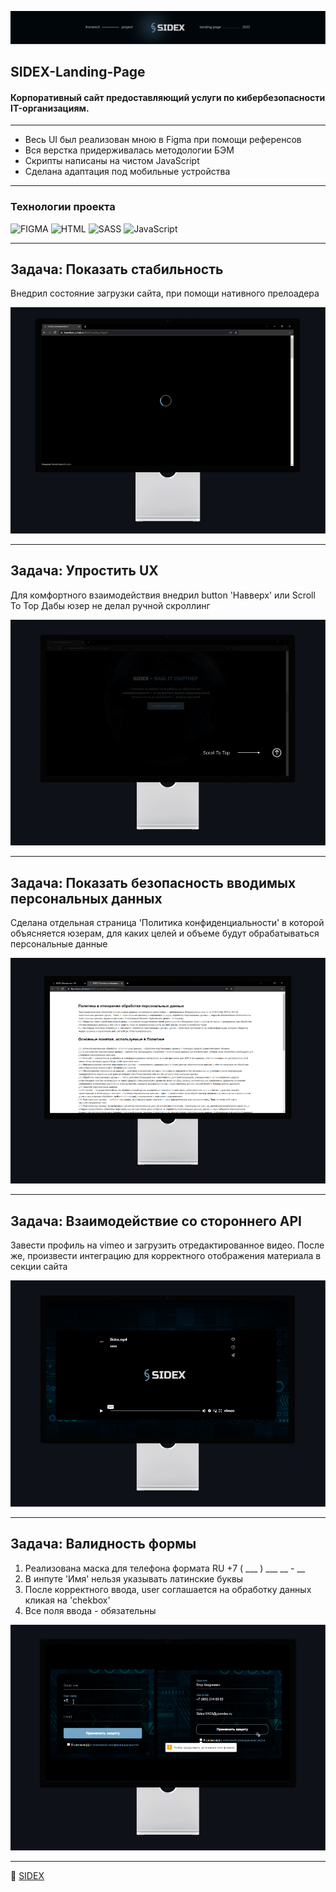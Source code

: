 ![logo](./img/navbar.jpg)
## SIDEX-Landing-Page
#### Корпоративный сайт предоставляющий услуги по кибербезопасности IT-организациям.
____
+ Весь UI был реализован мною в Figma при помощи референсов 
+ Вся верстка придерживалась методологии БЭМ
+ Скрипты написаны на чистом JavaScript
+ Сделана адаптация под мобильные устройства
____
### Технологии проекта
![FIGMA](https://img.shields.io/badge/-FIGMA-090909?style=for-the-badge&logo=FIGMA)
![HTML](https://img.shields.io/badge/-HTML-090909?style=for-the-badge&logo=html5)
![SASS](https://img.shields.io/badge/-SASS-090909?style=for-the-badge&logo=sass)
![JavaScript](https://img.shields.io/badge/-JavaScript-090909?style=for-the-badge&logo=JavaScript)
____
## Задача: Показать стабильность
Внедрил состояние загрузки сайта, при помощи нативного прелоадера

![loading](./img/loading.jpg)
___
## Задача: Упростить UX
Для комфортного взаимодействия внедрил button 'Навверх' или Scroll To Top
Дабы юзер не делал ручной скроллинг

![scroll](./img/scroll.jpg)
___
## Задача: Показать безопасность вводимых персональных данных
Сделана отдельная страница 'Политика конфиденциальности' в которой объясняется юзерам, для каких
целей и объеме будут обрабатываться персональные данные

![confid](./img/confid.jpg)
___
## Задача: Взаимодействие со стороннего API
Завести профиль на vimeo и загрузить отредактированное видео. После же, 
произвести интеграцию для корректного отображения материала в секции сайта

![video](./img/video.jpg)
___
## Задача: Валидность формы
1. Реализована маска для телефона формата RU +7 ( ___ ) ___ __ - __ 
2. В инпуте 'Имя' нельзя указывать латинские буквы
3. После корректного ввода, user соглашается на обработку данных кликая на 'chekbox'
4. Все поля ввода - обязательны

![form](./img/form.jpg)
___

:mag_right: [SIDEX](https://hamelons.github.io/SIDEX-Landing-Page/)
